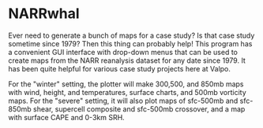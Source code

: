 # NARRwhal
Ever need to generate a bunch of maps for a case study? Is that case study sometime since 1979? Then this thing can probably help!
This program has a convenient GUI interface with drop-down menus that can be used to create maps from the NARR reanalysis dataset for 
any date since 1979. It has been quite helpful for various case study projects here at Valpo.

For the "winter" setting, the plotter will make 300,500, and 850mb maps with wind, height, and temperatures, surface charts, and 500mb vorticity maps.
For the "severe" setting, it will also plot maps of sfc-500mb and sfc-850mb shear, supercell composite and sfc-500mb crossover, and a map with surface CAPE and 0-3km SRH.
